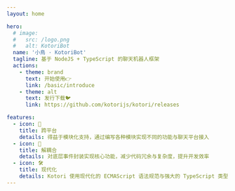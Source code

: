 ```yaml
---
layout: home

hero:
  # image:
  #   src: /logo.png
  #   alt: KotoriBot
  name: '小鳥 · KotoriBot'
  tagline: 基于 NodeJS + TypeScript 的聊天机器人框架
  actions:
    - theme: brand
      text: 开始使用👉
      link: /basic/introduce
    - theme: alt
      text: 发行下载🐦
      link: https://github.com/kotorijs/kotori/releases

features:
  - icon: 🚀
    title: 跨平台
    details: 得益于模块化支持，通过编写各种模块实现不同的功能与聊天平台接入
  - icon: 🧩
    title: 解耦合
    details: 对底层事件封装实现核心功能，减少代码冗余与复杂度，提升开发效率
  - icon: 🛠️
    title: 现代化
    details: Kotori 使用现代化的 ECMAScript 语法规范与强大的 TypeScript 类型检查
---
```


